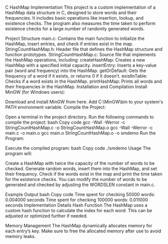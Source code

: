 C HashMap Implementation
This project is a custom implementation of a HashMap data structure in C, designed to store words and their frequencies. It includes basic operations like insertion, lookup, and existence checks. The program also measures the time taken to perform existence checks for a large number of randomly generated words.

Project Structure
main.c: Contains the main function to initialize the HashMap, insert entries, and check if entries exist in the map.
StringCountHashMap.h: Header file that defines the HashMap structure and function prototypes.
StringCountHashMap.c: Source file that implements the HashMap operations, including:
createHashMap: Creates a new HashMap with a specified initial capacity.
insertEntry: Inserts a key-value pair (word and frequency) into the HashMap.
getOrDefault: Gets the frequency of a word if it exists, or returns 0 if it doesn’t.
existInTable: Checks if a word exists in the HashMap.
printHashMap: Prints all words and their frequencies in the HashMap.
Installation and Compilation
Install MinGW (for Windows users):

Download and install MinGW from here.
Add C:\MinGW\bin to your system's PATH environment variable.
Compile the Project:

Open a terminal in the project directory.
Run the following commands to compile the project:
bash
Copy code
gcc -Wall -Werror -c StringCountHashMap.c -o StringCountHashMap.o
gcc -Wall -Werror -c main.c -o main.o
gcc main.o StringCountHashMap.o -o smdemo
Run the Program:

Execute the compiled program:
bash
Copy code
./smdemo
Usage
The program will:

Create a HashMap with twice the capacity of the number of words to be checked.
Generate random words, insert them into the HashMap, and set their frequency.
Check if the words exist in the map and print the time taken for the existence checks.
You can modify the number of words to be generated and checked by adjusting the WORDSLEN constant in main.c.

Example Output
bash
Copy code
Time spent for checking 50000 words: 0.004000 seconds
Time spent for checking 100000 words: 0.011000 seconds
Implementation Details
Hash Function
The HashMap uses a custom hash function to calculate the index for each word. This can be adjusted or optimized further if needed.

Memory Management
The HashMap dynamically allocates memory for each entry’s key. Make sure to free the allocated memory after use to avoid memory leaks.